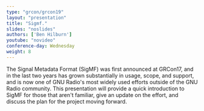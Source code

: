 ```yaml
---
type: "grcon/grcon19"
layout: "presentation"
title: "Sigmf."
slides: "noslides"
authors: ['Ben Hilburn']
youtube: "novideo"
conference-day: Wednesday
weight: 8
---
```

The Signal Metadata Format (SigMF) was first announced at GRCon17, and in the last two years has grown substantially in usage, scope, and support, and is now one of GNU Radio's most widely used efforts outside of the GNU Radio community. This presentation will provide a quick introduction to SigMF for those that aren't familiar, give an update on the effort, and discuss the plan for the project moving forward.